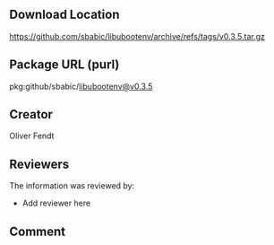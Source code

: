 ## Download Location

https://github.com/sbabic/libubootenv/archive/refs/tags/v0.3.5.tar.gz

## Package URL (purl)

pkg:github/sbabic/libubootenv@v0.3.5

## Creator

Oliver Fendt

## Reviewers

The information was reviewed by:

* Add reviewer here

## Comment


